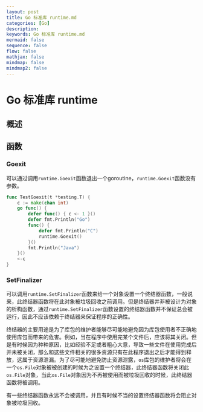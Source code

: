 ```yaml
---
layout: post
title: Go 标准库 runtime.md
categories: [Go]
description: 
keywords: Go 标准库 runtime.md
mermaid: false
sequence: false
flow: false
mathjax: false
mindmap: false
mindmap2: false
---
```

# Go 标准库 runtime

## 概述

## 函数

### Goexit

可以通过调用`runtime.Goexit`函数退出一个goroutine，`runtime.Goexit`函数没有参数。

```go
func TestGoexit(t *testing.T) {
	c := make(chan int)
	go func() {
		defer func() { c <- 1 }()
		defer fmt.Println("Go")
		func() {
			defer fmt.Println("C")
			runtime.Goexit()
		}()
		fmt.Println("Java")
	}()
	<-c
}
```



### SetFinalizer

可以调用`runtime.SetFinalizer`函数来给一个对象设置一个终结器函数，一般说来，此终结器函数将在此对象被垃圾回收之前调用。但是终结器并非被设计为对象的析构函数，通过`runtime.SetFinalizer`函数设置的终结器函数并不保证总会被运行，因此不应该依赖于终结器来保证程序的正确性。

终结器的主要用途是为了库包的维护者能够尽可能地避免因为库包使用者不正确地使用库包而带来的危害。例如，当在程序中使用完某个文件后，应该将其关闭。但是有时候因为种种原因，比如经验不足或者粗心大意，导致一些文件在使用完成后并未被关闭，那么和这些文件相关的很多资源只有在此程序退出之后才能得到释放，这属于资源泄漏。为了尽可能地避免防止资源泄露，`os`库包的维护者将会在一个`os.File`对象被被创建的时候为之设置一个终结器，此终结器函数将关闭此`os.File`对象，当此`os.File`对象因为不再被使用而被垃圾回收的时候，此终结器函数将被调用。

有一些终结器函数永远不会被调用，并且有时候不当的设置终结器函数将会阻止对象被垃圾回收。


